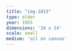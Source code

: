 ```yaml
---
title: "img-1015"
type: older
year: 1955
dimensions: '24 x 14'
scale: small
medium: 'oil on canvas'
---
```

